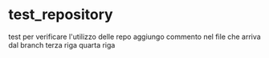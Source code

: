 # test_repository
test per verificare l'utilizzo delle repo
aggiungo commento nel file che arriva dal branch
terza riga
quarta riga

